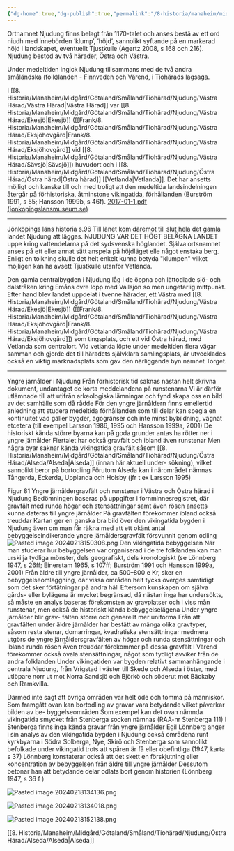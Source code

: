 ```yaml
---
{"dg-home":true,"dg-publish":true,"permalink":"/8-historia/manaheim/midgard/goetaland/smaland/tiohaerad/njudung/njudung/","tags":["gardenEntry"],"dgPassFrontmatter":true,"noteIcon":""}
---
```



Ortnamnet Njudung finns belagt från 1170-talet och anses bestå av ett ord niudh med innebörden ’klump’, ’höjd’, sannolikt syftande på en markerad höjd i landskapet, eventuellt Tjustkulle (Agertz 2008, s 168 och 216). Njudung bestod av två härader, Östra och Västra. 

Under medeltiden ingick Njudung tillsammans med de två andra småländska (folk)landen - Finnveden och Värend, i Tiohärads lagsaga. 


I [[8. Historia/Manaheim/Midgård/Götaland/Småland/Tiohärad/Njudung/Västra Härad/Västra Härad\|Västra Härad]] var [[8. Historia/Manaheim/Midgård/Götaland/Småland/Tiohärad/Njudung/Västra Härad/Ekesjö\|Ekesjö]] ([[Frank/8. Historia/Manaheim/Midgård/Götaland/Småland/Tiohärad/Njudung/Västra Härad/Eksjöhovgård\|Frank/8. Historia/Manaheim/Midgård/Götaland/Småland/Tiohärad/Njudung/Västra Härad/Eksjöhovgård]] vid [[8. Historia/Manaheim/Midgård/Götaland/Småland/Tiohärad/Njudung/Västra Härad/Sävsjö\|Sävsjö]]) huvudort och i [[8. Historia/Manaheim/Midgård/Götaland/Småland/Tiohärad/Njudung/Östra Härad/Östra härad\|Östra härad]] [[Vetlanda\|Vetlanda]]. Det har ansetts möjligt och kanske till och med troligt att den medeltida landsindelningen återgår på förhistoriska, åtminstone vikingatida, förhållanden (Burström 1991, s 55; Hansson 1999b, s 46f).
[2017-01-1.pdf (jonkopingslansmuseum.se)](https://jonkopingslansmuseum.se/wp-content/uploads/2017/12/2017-01-1.pdf)



----------------------------
Jönköpings läns historia s.96
Till länet kom däremot till slut hela det gamla landet Njudung att läggas. NJUDUNG VAR DET HÖGT BELÄGNA LANDET uppe kring vattendelarna på det sydsvenska höglandet. Själva ortsnamnet anses på ett eller annat sätt anspela på höjdläget elle något enstaka berg. Enligt en tolkning skulle det helt enkelt kunna betyda "klumpen" vilket möjligen kan ha avsett Tjustkulle utanför Vetlanda.

Den gamla centralbygden i Njudung låg i de öppna och lättodlade sjö- och dalstråken kring Emåns  övre lopp med Vallsjön so men ungefärlig mittpunkt. Efter hand blev landet uppdelat i tvenne härader, ett Västra med [[8. Historia/Manaheim/Midgård/Götaland/Småland/Tiohärad/Njudung/Västra Härad/Ekesjö\|Ekesjö]] ([[Frank/8. Historia/Manaheim/Midgård/Götaland/Småland/Tiohärad/Njudung/Västra Härad/Eksjöhovgård\|Frank/8. Historia/Manaheim/Midgård/Götaland/Småland/Tiohärad/Njudung/Västra Härad/Eksjöhovgård]]) som tingsplats, och ett vid Östra härad, med Vetlanda som centralort. Vid vetlanda löpte under medeltiden flera vägar samman och gjorde det till häradets självklara samlingsplats, är utvecklades också en viktig marknadsplats som gav den närliggande byn namnet Torget.



-----------------------------------------------------------

Yngre järnålder i Njudung Från förhistorisk tid saknas nästan helt skrivna dokument, undantaget de korta meddelandena på runstenarna Vi är därför utlämnade till att utifrån arkeologiska lämningar och fynd skapa oss en bild av det samhälle som då rådde För den yngre järnåldern finns emellertid anledning att studera medeltida förhållanden som till delar kan spegla en kontinuitet vad gäller bygder, ägogränser och inte minst bybildning, vägnät etcetera (till exempel Larsson 1986, 1995 och Hansson 1999a, 2001) 
De historiskt kända större byarna kan på goda grunder antas ha rötter ner i yngre järnålder Flertalet har också gravfält och ibland även runstenar Men några byar saknar kända vikingatida gravfält såsom [[8. Historia/Manaheim/Midgård/Götaland/Småland/Tiohärad/Njudung/Östra Härad/Alseda/Alseda\|Alseda]] (innan här aktuell under- sökning), vilket sannolikt beror på bortodling Förutom Alseda kan i närområdet nämnas Tångerda, Eckerda, Upplanda och Holsby (jfr t ex Larsson 1995)

Figur 81 Yngre järnåldergravfält och runstenar i Västra och Östra härad i Njudung Bedömningen baseras på uppgifter i fornminnesregistret, där gravfält med runda högar och stensättningar samt även rösen ansetts kunna dateras till yngre järnålder På gravfälten förekommer ibland också treuddar Kartan ger en ganska bra bild över den vikingatida bygden i Njudung även om man får räkna med att ett okänt antal bebyggelseindikerande yngre järnåldersgravfält försvunnit genom odling
![Pasted image 20240218150308.png](/img/user/8.%20Historia/Manaheim/Midg%C3%A5rd/G%C3%B6taland/Sm%C3%A5land/Tioh%C3%A4rad/Njudung/Bilagor/Pasted%20image%2020240218150308.png)
Den vikingatida bebyggelsen 
När man studerar hur bebyggelsen var organiserad i de tre folklanden kan man urskilja tydliga mönster, dels geografiskt, dels kronologiskt (se Lönnberg 1947, s 26ff; Einerstam 1965, s 107ff; Burström 1991 och Hansson 1999a, 2001) Från äldre till yngre järnålder, ca 500–800 e Kr, sker en bebyggelseomläggning, där vissa områden helt tycks överges samtidigt som det sker förtätningar på andra håll Eftersom kunskapen om själva gårds- eller bylägena är mycket begränsad, då nästan inga har undersökts, så måste en analys baseras förekomsten av gravplatser och i viss mån runstenar, men också de historiskt kända bebyggelselägena Under yngre järnålder blir grav- fälten större och generellt mer uniforma Från att gravfälten under äldre järnålder har bestått av många olika gravtyper, såsom resta stenar, domarringar, kvadratiska stensättningar medmera utgörs de yngre järnåldersgravfälten av högar och runda stensättningar och ibland runda rösen Även treuddar förekommer på dessa gravfält I Värend förekommer också ovala stensättningar, något som tydligt avviker från de andra folklanden Under vikingatiden var bygden relativt sammanhängande i centrala Njudung, från Vrigstad i väster till Skede och Alseda i öster, med utlöpare norr ut mot Norra Sandsjö och Björkö och söderut mot Bäckaby och Ramkvilla. 

Därmed inte sagt att övriga områden var helt öde och tomma på människor. Som framgått ovan kan bortodling av gravar vara betydande vilket påverkar bilden av be- byggelseområden Som exempel kan det ovan nämnda vikingatida smycket från Stenberga socken nämnas (RAÄ-nr Stenberga 111) 
I Stenberga finns inga kända gravar från yngre järnålder Egil Lönnberg anger i sin analys av den vikingatida bygden i Njudung också områdena runt kyrkbyarna i Södra Solberga, Nye, Skirö och Stenberga som sannolikt befolkade under vikingatid trots att spåren är få eller obefintliga (1947, karta s 37) Lönnberg konstaterar också att det skett en förskjutning eller koncentration av bebyggelsen från äldre till yngre järnålder Dessutom betonar han att betydande delar odlats bort genom historien (Lönnberg 1947, s 36 f )


![Pasted image 20240218134136.png](/img/user/8.%20Historia/Manaheim/Midg%C3%A5rd/G%C3%B6taland/Sm%C3%A5land/Tioh%C3%A4rad/Njudung/Bilagor/Pasted%20image%2020240218134136.png)

![Pasted image 20240218134018.png](/img/user/8.%20Historia/Manaheim/Midg%C3%A5rd/G%C3%B6taland/Sm%C3%A5land/Tioh%C3%A4rad/Njudung/Bilagor/Pasted%20image%2020240218134018.png)

![Pasted image 20240218152138.png](/img/user/8.%20Historia/Manaheim/Midg%C3%A5rd/G%C3%B6taland/Sm%C3%A5land/Tioh%C3%A4rad/Njudung/Bilagor/Pasted%20image%2020240218152138.png)

[[8. Historia/Manaheim/Midgård/Götaland/Småland/Tiohärad/Njudung/Östra Härad/Alseda/Alseda\|Alseda]]

